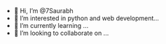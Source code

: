 - 👋 Hi, I’m @7Saurabh
- 👀 I’m interested in python and web development...
- 🌱 I’m currently learning ...
- 💞️ I’m looking to collaborate on ...

